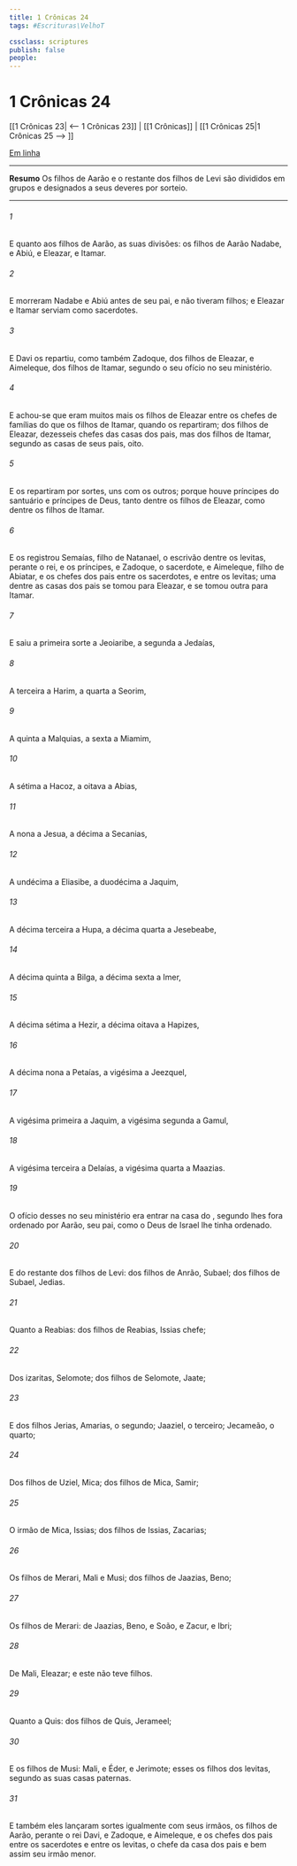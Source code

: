```yaml
---
title: 1 Crônicas 24
tags: #Escrituras\VelhoT

cssclass: scriptures
publish: false
people:
---
```


# 1 Crônicas 24
[[1 Crônicas 23| <-- 1 Crônicas 23]] | [[1 Crônicas]] | [[1 Crônicas 25|1 Crônicas 25 --> ]]

[Em linha](https://churchofjesuschrist.org/study/scriptures/ot/1-chr/24?lang=por)

---
__Resumo__
Os filhos de Aarão e o restante dos filhos de Levi são divididos em grupos e designados a seus deveres por sorteio.

---
###### 1 
E quanto aos filhos de Aarão,  as suas divisões: os filhos de Aarão  Nadabe, e Abiú, e Eleazar, e Itamar.

###### 2 
E morreram Nadabe e Abiú antes de seu pai, e não tiveram filhos; e Eleazar e Itamar serviam como sacerdotes.

###### 3 
E Davi os repartiu, como também Zadoque, dos filhos de Eleazar, e Aimeleque, dos filhos de Itamar, segundo o seu ofício no seu ministério.

###### 4 
E achou-se que eram muitos mais os filhos de Eleazar entre os chefes de famílias do que os filhos de Itamar, quando os repartiram; dos filhos de Eleazar, dezesseis chefes das casas dos pais, mas dos filhos de Itamar, segundo as casas de seus pais, oito.

###### 5 
E os repartiram por sortes, uns com os outros; porque houve príncipes do santuário e príncipes  de Deus, tanto dentre os filhos de Eleazar, como dentre os filhos de Itamar.

###### 6 
E os registrou Semaías, filho de Natanael, o escrivão dentre os levitas, perante o rei, e os príncipes, e Zadoque, o sacerdote, e Aimeleque, filho de Abiatar, e os chefes dos pais entre os sacerdotes, e entre os levitas; uma dentre as casas dos pais se tomou para Eleazar, e se tomou outra para Itamar.

###### 7 
E saiu a primeira sorte a Jeoiaribe, a segunda a Jedaías,

###### 8 
A terceira a Harim, a quarta a Seorim,

###### 9 
A quinta a Malquias, a sexta a Miamim,

###### 10 
A sétima a Hacoz, a oitava a Abias,

###### 11 
A nona a Jesua, a décima a Secanias,

###### 12 
A undécima a Eliasibe, a duodécima a Jaquim,

###### 13 
A décima terceira a Hupa, a décima quarta a Jesebeabe,

###### 14 
A décima quinta a Bilga, a décima sexta a Imer,

###### 15 
A décima sétima a Hezir, a décima oitava a Hapizes,

###### 16 
A décima nona a Petaías, a vigésima a Jeezquel,

###### 17 
A vigésima primeira a Jaquim, a vigésima segunda a Gamul,

###### 18 
A vigésima terceira a Delaías, a vigésima quarta a Maazias.

###### 19 
O ofício desses no seu ministério era entrar na casa do , segundo lhes fora ordenado por Aarão, seu pai, como o  Deus de Israel lhe tinha ordenado.

###### 20 
E do restante dos filhos de Levi: dos filhos de Anrão, Subael; dos filhos de Subael, Jedias.

###### 21 
Quanto a Reabias: dos filhos de Reabias, Issias  chefe;

###### 22 
Dos izaritas, Selomote; dos filhos de Selomote, Jaate;

###### 23 
E dos filhos  Jerias,  Amarias, o segundo; Jaaziel, o terceiro; Jecameão, o quarto;

###### 24 
Dos filhos de Uziel, Mica; dos filhos de Mica, Samir;

###### 25 
O irmão de Mica, Issias; dos filhos de Issias, Zacarias;

###### 26 
Os filhos de Merari, Mali e Musi; dos filhos de Jaazias, Beno;

###### 27 
Os filhos de Merari: de Jaazias, Beno, e Soão, e Zacur, e Ibri;

###### 28 
De Mali, Eleazar; e este não teve filhos.

###### 29 
Quanto a Quis: dos filhos de Quis, Jerameel;

###### 30 
E os filhos de Musi: Mali, e Éder, e Jerimote; esses  os filhos dos levitas, segundo as suas casas paternas.

###### 31 
E também eles lançaram sortes igualmente com seus irmãos, os filhos de Aarão, perante o rei Davi, e Zadoque, e Aimeleque, e os chefes dos pais entre os sacerdotes e entre os levitas, o chefe da casa dos pais e bem assim seu irmão menor.

